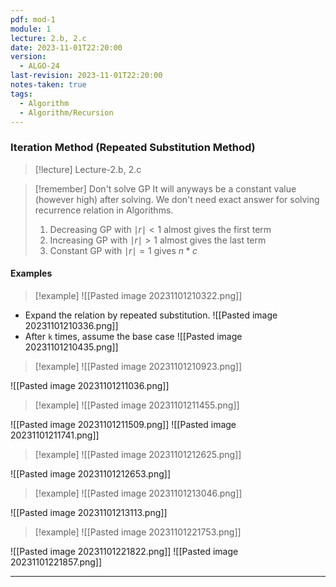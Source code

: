 ```yaml
---
pdf: mod-1
module: 1
lecture: 2.b, 2.c
date: 2023-11-01T22:20:00
version:
  - ALGO-24
last-revision: 2023-11-01T22:20:00
notes-taken: true
tags:
  - Algorithm
  - Algorithm/Recursion
---
```

### Iteration Method (Repeated Substitution Method)
> [!lecture] Lecture-2.b, 2.c

> [!remember] Don't solve GP 
> It will anyways be a constant value (however high) after solving. We don't need exact answer for solving recurrence relation in Algorithms.
> 1. Decreasing GP with $\mid r \mid \lt 1$ almost gives the first term
> 2. Increasing GP with $\mid r \mid \gt 1$ almost gives the last term
> 3. Constant GP with $\mid r \mid = 1$ gives $n*c$

#### Examples

> [!example] 
> ![[Pasted image 20231101210322.png]]

- Expand the relation by repeated substitution.
![[Pasted image 20231101210336.png]]
- After `k` times, assume the base case
![[Pasted image 20231101210435.png]]


> [!example] 
> ![[Pasted image 20231101210923.png]]

![[Pasted image 20231101211036.png]]


> [!example] 
> ![[Pasted image 20231101211455.png]]

![[Pasted image 20231101211509.png]]
![[Pasted image 20231101211741.png]]


> [!example] 
> ![[Pasted image 20231101212625.png]]

![[Pasted image 20231101212653.png]]


> [!example] 
> ![[Pasted image 20231101213046.png]]

![[Pasted image 20231101213113.png]]

> [!example] 
> ![[Pasted image 20231101221753.png]]

![[Pasted image 20231101221822.png]]
![[Pasted image 20231101221857.png]]


---
